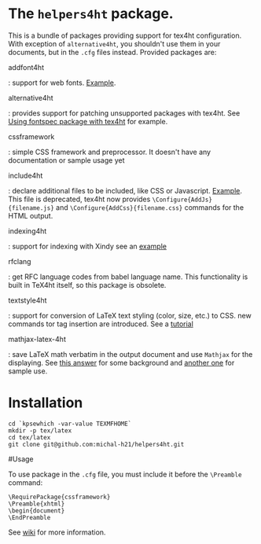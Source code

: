 # The `helpers4ht` package. 

This is a bundle of packages providing support for tex4ht configuration. With exception of `alternative4ht`, you shouldn't use them in your documents, but in the `.cfg` files instead. Provided packages are:

addfont4ht

:    support for web fonts. [Example](https://tex.stackexchange.com/a/289562/2891).

alternative4ht

:    provides support for patching unsupported packages with tex4ht. See [Using fontspec package with tex4ht](http://michal-h21.github.io/samples/helpers4ht/fontspec.html) for example.

cssframework

:    simple CSS framework and preprocessor. It doesn't have any documentation or sample usage yet

include4ht 

:    declare additional files to be included, like CSS or Javascript. [Example](http://tex.stackexchange.com/a/210849/2891). This file is deprecated, tex4ht now provides `\Configure{AddJs}{filename.js}` and `\Configure{AddCss}{filename.css}` commands for the HTML output.

indexing4ht

:    support for indexing with Xindy see an [example](http://tex.stackexchange.com/a/210849/2891)

rfclang

:    get RFC language codes from babel language name. This functionality is built in TeX4ht itself, so this package is obsolete.

textstyle4ht

:    support for conversion of LaTeX text styling (color, size, etc.) to CSS. new commands tor tag insertion are introduced. See a [tutorial](http://michal-h21.github.io/samples/helpers4ht/textstyle.html)

mathjax-latex-4ht

:    save LaTeX math verbatim in the output document and use `Mathjax` for the displaying. See 
    [this answer](http://tex.stackexchange.com/a/185802/2891) for some background and [another one](http://tex.stackexchange.com/a/265916/2891) for sample use.

# Installation


    cd `kpsewhich -var-value TEXMFHOME`
    mkdir -p tex/latex
    cd tex/latex
    git clone git@github.com:michal-h21/helpers4ht.git

#Usage

To use package in the `.cfg` file, you must include it before the `\Preamble` command:

    \RequirePackage{cssframework}
    \Preamble{xhtml}
    \begin{document}
    \EndPreamble

See [wiki](https://github.com/michal-h21/helpers4ht/wiki) for more information.
